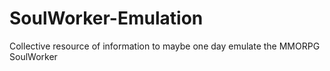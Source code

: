 # SoulWorker-Emulation
Collective resource of information to maybe one day emulate the MMORPG SoulWorker
